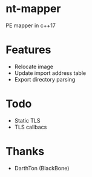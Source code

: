 # nt-mapper
PE mapper in c++17

# Features
+ Relocate image
+ Update import address table
+ Export directory parsing 

# Todo
+ Static TLS
+ TLS callbacs

# Thanks
+ DarthTon (BlackBone)

